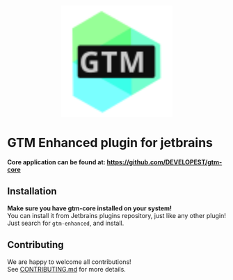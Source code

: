 <p align="center">
    <img src="./readme/logo.svg" width="256" height="256" alt="logo">
</p>

# GTM Enhanced plugin for jetbrains
**Core application can be found at: https://github.com/DEVELOPEST/gtm-core**

## Installation
**Make sure you have gtm-core installed on your system!**  
You can install it from Jetbrains plugins repository, just like any other plugin!  
Just search for `gtm-enhanced`, and install.

## Contributing
We are happy to welcome all contributions!  
See [CONTRIBUTING.md](./CONTRIBUTING.md) for more details.